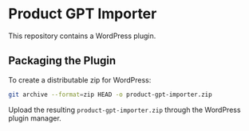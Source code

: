 # Product GPT Importer

This repository contains a WordPress plugin.

## Packaging the Plugin

To create a distributable zip for WordPress:

```bash
git archive --format=zip HEAD -o product-gpt-importer.zip
```

Upload the resulting `product-gpt-importer.zip` through the WordPress plugin manager.

